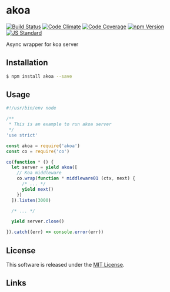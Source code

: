 akoa
==========

<!---
This file is generated by ape-tmpl. Do not update manually.
--->

<!-- Badge Start -->
<a name="badges"></a>

[![Build Status][bd_travis_shield_url]][bd_travis_url]
[![Code Climate][bd_codeclimate_shield_url]][bd_codeclimate_url]
[![Code Coverage][bd_codeclimate_coverage_shield_url]][bd_codeclimate_url]
[![npm Version][bd_npm_shield_url]][bd_npm_url]
[![JS Standard][bd_standard_shield_url]][bd_standard_url]

[bd_repo_url]: https://github.com/a-labo/akoa
[bd_travis_url]: http://travis-ci.org/a-labo/akoa
[bd_travis_shield_url]: http://img.shields.io/travis/a-labo/akoa.svg?style=flat
[bd_travis_com_url]: http://travis-ci.com/a-labo/akoa
[bd_travis_com_shield_url]: https://api.travis-ci.com/a-labo/akoa.svg?token=
[bd_license_url]: https://github.com/a-labo/akoa/blob/master/LICENSE
[bd_codeclimate_url]: http://codeclimate.com/github/a-labo/akoa
[bd_codeclimate_shield_url]: http://img.shields.io/codeclimate/github/a-labo/akoa.svg?style=flat
[bd_codeclimate_coverage_shield_url]: http://img.shields.io/codeclimate/coverage/github/a-labo/akoa.svg?style=flat
[bd_gemnasium_url]: https://gemnasium.com/a-labo/akoa
[bd_gemnasium_shield_url]: https://gemnasium.com/a-labo/akoa.svg
[bd_npm_url]: http://www.npmjs.org/package/akoa
[bd_npm_shield_url]: http://img.shields.io/npm/v/akoa.svg?style=flat
[bd_standard_url]: http://standardjs.com/
[bd_standard_shield_url]: https://img.shields.io/badge/code%20style-standard-brightgreen.svg

<!-- Badge End -->


<!-- Description Start -->
<a name="description"></a>

Async wrapper for koa server

<!-- Description End -->


<!-- Overview Start -->
<a name="overview"></a>



<!-- Overview End -->


<!-- Sections Start -->
<a name="sections"></a>

<!-- Section from "doc/guides/01.Installation.md.hbs" Start -->

<a name="section-doc-guides-01-installation-md"></a>

Installation
-----

```bash
$ npm install akoa --save
```


<!-- Section from "doc/guides/01.Installation.md.hbs" End -->

<!-- Section from "doc/guides/02.Usage.md.hbs" Start -->

<a name="section-doc-guides-02-usage-md"></a>

Usage
---------

```javascript
#!/usr/bin/env node

/**
 * This is an example to run akoa server
 */
'use strict'

const akoa = require('akoa')
const co = require('co')

co(function * () {
  let server = yield akoa([
    // Koa middleware
    co.wrap(function * middleware01 (ctx, next) {
      /* ... */
      yield next()
    })
  ]).listen(3000)

  /* ... */

  yield server.close()

}).catch((err) => console.error(err))

```


<!-- Section from "doc/guides/02.Usage.md.hbs" End -->


<!-- Sections Start -->


<!-- LICENSE Start -->
<a name="license"></a>

License
-------
This software is released under the [MIT License](https://github.com/a-labo/akoa/blob/master/LICENSE).

<!-- LICENSE End -->


<!-- Links Start -->
<a name="links"></a>

Links
------



<!-- Links End -->
